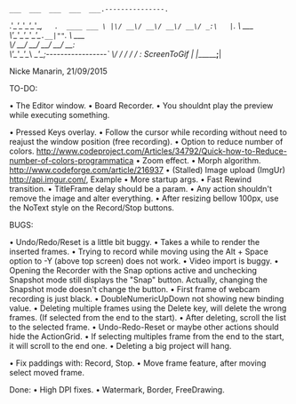 ﻿    ___  ___  ___  ___  ___.---------------.
  .'\__\'\__\'\__\'\__\'\__,`   .  ____ ___ \
  |\/ __\/ __\/ __\/ __\/ _:\   |`.  \  \___ \
   \\'\__\'\__\'\__\'\__\'\_`.__|""`. \  \___ \
    \\/ __\/ __\/ __\/ __\/ __:                \
     \\'\__\'\__\'\__\ \__\'\_;-----------------`
      \\/   \/   \/   \/   \/ :   ScreenToGif   |
       \|______________________;________________|

Nicke Manarin, 21/09/2015

TO-DO:

• The Editor window.
• Board Recorder.
• You shouldnt play the preview while executing something.

• Pressed Keys overlay.
• Follow the cursor while recording without need to reajust the window position (free recording).
• Option to reduce number of colors.  http://www.codeproject.com/Articles/34792/Quick-how-to-Reduce-number-of-colors-programmatica
• Zoom effect.
• Morph algorithm.  http://www.codeforge.com/article/216937
• (Stalled) Image upload (ImgUr)  http://api.imgur.com/, Example 
• More startup args.
• Fast Rewind transition.
• TitleFrame delay should be a param.
• Any action shouldn't remove the image and alter everything.
• After resizing bellow 100px, use the NoText style on the Record/Stop buttons.

BUGS:

• Undo/Redo/Reset is a little bit buggy.
• Takes a while to render the inserted frames.
• Trying to record while moving using the Alt + Space option to -Y (above top screen) does not work.
• Video import is buggy.
• Opening the Recorder with the Snap options active and unchecking 
  Snapshot mode still displays the "Snap" button. Actually, changing the Snapshot mode doesn't change the button.
• First frame of webcam recording is just black.
• DoubleNumericUpDown not showing new binding value.
• Deleting multiple frames using the Delete key, will delete the wrong frames. (If selected from the end to the start).
• After deleting, scroll the list to the selected frame.
• Undo-Redo-Reset or maybe other actions should hide the ActionGrid.
• If selecting multiples frame from the end to the start, it will scroll to the end one.
• Deleting a big project will hang.

• Fix paddings with: Record, Stop.
• Move frame feature, after moving select moved frame.

 Done:
 • High DPI fixes.
 • Watermark, Border, FreeDrawing.